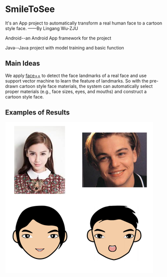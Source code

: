 # SmileToSee

It's an App project to automatically transform a real human face to a cartoon style face. ——By Lingang Wu-ZJU

Android--an Android App framework for the project

Java--Java project with model training and basic function

## Main Ideas

We apply [face++](https://www.faceplusplus.com.cn/) to detect the face landmarks of a real face and use support vector machine to learn the feature of landmarks. So with the pre-drawn cartoon style face materials, the system can automatically select proper materials (e.g., face sizes, eyes, and mouths) and construct a cartoon style face.

## Examples of Results

![example](README.assets/image-20200702135222715.png)
